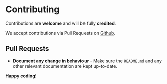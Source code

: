 # Contributing

Contributions are **welcome** and will be fully **credited**.

We accept contributions via Pull Requests on [Github](https://github.com/zircleUI/zircleUI).


## Pull Requests

- **Document any change in behaviour** - Make sure the `README.md` and any other relevant documentation are kept up-to-date.


**Happy coding**!
